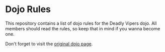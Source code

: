 Dojo Rules
==========

This repository contains a list of dojo rules for the Deadly Vipers dojo. All members should read the rules, so keep that in mind if you wanna become one.

Don't forget to visit the [original dojo page](https://github.com/deadlyvipers). 
